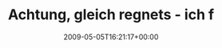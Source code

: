 ---
retweeted: false
source: <a href="http://twitter.com" rel="nofollow">Twitter Web Client</a>
entities:
  hashtags:
  - text: fahrrad
    indices:
    - '55'
    - '63'
  - text: leipzig
    indices:
    - '64'
    - '72'
  symbols: []
  user_mentions: []
  urls: []
display_text_range:
- '0'
- '72'
favorite_count: '0'
id_str: '1707418461'
truncated: false
retweet_count: '0'
id: '1707418461'
created_at: Tue May 05 16:21:17 +0000 2009
favorited: false
full_text: 'Achtung, gleich regnets - ich fahr jetzt nämlich heim. #fahrrad #leipzig'
lang: de
tags:
- fahrrad
- leipzig
- pesos:twitter
date: '2009-05-05T16:21:17+00:00'
src: https://twitter.com/bascht/status/1707418461
original_url: https://twitter.com/bascht/status/1707418461
type: twitter_tweet
text: 'Achtung, gleich regnets - ich fahr jetzt nämlich heim. #fahrrad #leipzig'
title: Achtung, gleich regnets - ich f

---
